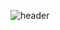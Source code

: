 ![header](https://capsule-render.vercel.app/api?type=shark&color=66CDAA&text=🐵+소프트웨어학과+Jo+Eun-bi+🐵&fontSize=30&fontColor=000000&animation=fadeIn)

